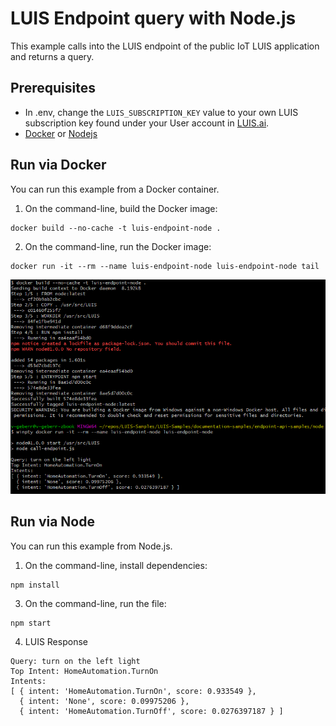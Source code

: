# LUIS Endpoint query with Node.js

This example calls into the LUIS endpoint of the public IoT LUIS application and returns a query.

## Prerequisites
* In .env, change the `LUIS_SUBSCRIPTION_KEY` value to your own LUIS subscription key found under your User account in [LUIS.ai](https://www.luis.ai). 
* [Docker](https://www.docker.com/) or [Nodejs](https://nodejs.org)

## Run via Docker
You can run this example from a Docker container.

1. On the command-line, build the Docker image:

```
docker build --no-cache -t luis-endpoint-node .
```

2. On the command-line, run the Docker image:

```
docker run -it --rm --name luis-endpoint-node luis-endpoint-node tail 
```

![Example of Docker commands and output](./command-line.png)

## Run via Node
You can run this example from Node.js.

1. On the command-line, install dependencies:

```
npm install
```

3. On the command-line, run the file:

```
npm start
```

4. LUIS Response

```
Query: turn on the left light
Top Intent: HomeAutomation.TurnOn
Intents:
[ { intent: 'HomeAutomation.TurnOn', score: 0.933549 },
  { intent: 'None', score: 0.09975206 },
  { intent: 'HomeAutomation.TurnOff', score: 0.0276397187 } ]

```